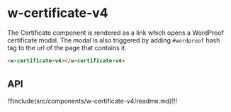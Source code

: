 # w-certificate-v4

The Certificate component is rendered as a link which opens a WordProof certificate modal.
The modal is also triggered by adding `#wordproof` hash tag to the url of the page that contains it.

```html
<w-certificate-v4></w-certificate-v4>
```

<w-certificate-v4 v-pre style="margin-top: 2rem; display: block;"></w-certificate-v4>

## API

!!!include(src/components/w-certificate-v4/readme.md)!!!
